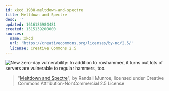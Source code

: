 ```yaml
---
id: xkcd.1938-meltdown-and-spectre
title: Meltdown and Spectre
desc: ''
updated: 1616186984481
created: 1515139200000
sources:
  name: xkcd
  url: 'https://creativecommons.org/licenses/by-nc/2.5/'
  license: Creative Commons 2.5
---
```

![New zero-day vulnerability: In addition to rowhammer, it turns out lots of servers are vulnerable to regular hammers, too.](https://imgs.xkcd.com/comics/meltdown_and_spectre.png)
> "[Meltdown and Spectre](https://xkcd.com/1938/)", by Randall Munroe, licensed under Creative Commons Attribution-NonCommercial 2.5 License
